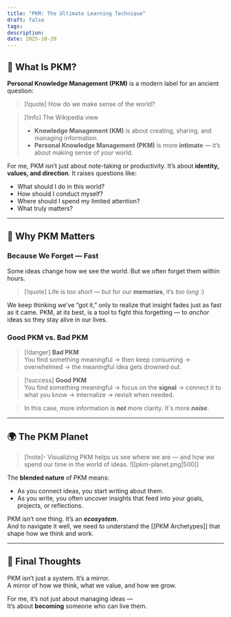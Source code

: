 ```yaml
---
title: "PKM: The Ultimate Learning Technique"
draft: false
tags:
description:
date: 2025-10-20
---
```

## 🧠 What Is PKM?

**Personal Knowledge Management (PKM)** is a modern label for an ancient question:

> [!quote] How do we make sense of the world?

> [!info] The Wikipedia view
> - **Knowledge Management (KM)** is about creating, sharing, and managing information.
> - **Personal Knowledge Management (PKM)** is more **intimate** — it’s about making sense of _your_ world.

For me, PKM isn’t just about note-taking or productivity. It’s about **identity, values, and direction**. It raises questions like:

- What should I do in this world?
- How should I conduct myself?
- Where should I spend my limited attention?
- What truly matters?

---
## 🤔 Why PKM Matters

### Because We Forget — Fast

Some ideas change how we see the world. But we often forget them within hours.

> [!quote] Life is _too short_ — but for our **memories**, it’s _too long_ :)

We keep thinking we’ve “got it,” only to realize that insight fades just as fast as it came. PKM, at its best, is a tool to fight this forgetting — to _anchor_ ideas so they stay alive in our lives.

### Good PKM vs. Bad PKM

> [!danger] **Bad PKM**  
> You find something meaningful → then keep consuming → overwhelmed → the meaningful idea gets drowned out.

> [!success] **Good PKM**  
> You find something meaningful → focus on the **signal** → connect it to what you know → internalize → revisit when needed.

> In this case, more information is ***not*** more clarity. It's more ***noise***.

---
## 🌍 The PKM Planet

> [!note]- Visualizing PKM helps us see where we are — and how we spend our time in the world of ideas.
>  ![[pkm-planet.png|500]]  

The **blended nature** of PKM means:

- As you connect ideas, you start writing about them.
- As you write, you often uncover insights that feed into your goals, projects, or reflections.
    
PKM isn’t one thing. It’s an ***ecosystem***.  
And to navigate it well, we need to understand the [[PKM Archetypes]] that shape how we think and work.

---
## 🧭 Final Thoughts

PKM isn’t just a system. It’s a mirror.  
A mirror of how we think, what we value, and how we grow.

For me, it’s not just about managing ideas —  
It’s about **becoming** someone who can live them.